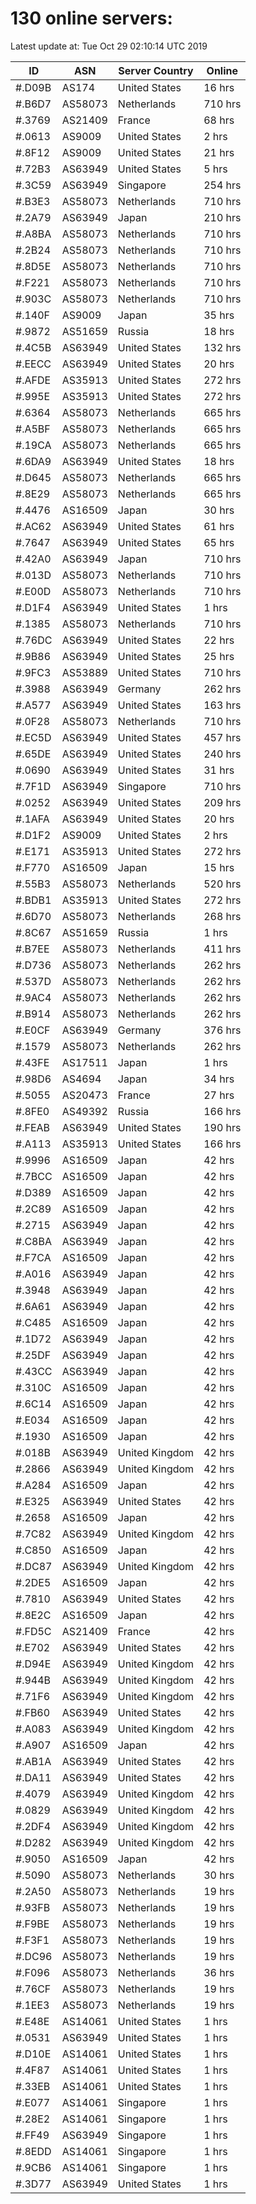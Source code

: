 # 130 online servers:

Latest update at: Tue Oct 29 02:10:14 UTC 2019

| ID | ASN | Server Country | Online |
| -- | --- | -------------- | ------ |
| #.D09B | AS174 | United States | 16 hrs |
| #.B6D7 | AS58073 | Netherlands | 710 hrs |
| #.3769 | AS21409 | France | 68 hrs |
| #.0613 | AS9009 | United States | 2 hrs |
| #.8F12 | AS9009 | United States | 21 hrs |
| #.72B3 | AS63949 | United States | 5 hrs |
| #.3C59 | AS63949 | Singapore | 254 hrs |
| #.B3E3 | AS58073 | Netherlands | 710 hrs |
| #.2A79 | AS63949 | Japan | 210 hrs |
| #.A8BA | AS58073 | Netherlands | 710 hrs |
| #.2B24 | AS58073 | Netherlands | 710 hrs |
| #.8D5E | AS58073 | Netherlands | 710 hrs |
| #.F221 | AS58073 | Netherlands | 710 hrs |
| #.903C | AS58073 | Netherlands | 710 hrs |
| #.140F | AS9009 | Japan | 35 hrs |
| #.9872 | AS51659 | Russia | 18 hrs |
| #.4C5B | AS63949 | United States | 132 hrs |
| #.EECC | AS63949 | United States | 20 hrs |
| #.AFDE | AS35913 | United States | 272 hrs |
| #.995E | AS35913 | United States | 272 hrs |
| #.6364 | AS58073 | Netherlands | 665 hrs |
| #.A5BF | AS58073 | Netherlands | 665 hrs |
| #.19CA | AS58073 | Netherlands | 665 hrs |
| #.6DA9 | AS63949 | United States | 18 hrs |
| #.D645 | AS58073 | Netherlands | 665 hrs |
| #.8E29 | AS58073 | Netherlands | 665 hrs |
| #.4476 | AS16509 | Japan | 30 hrs |
| #.AC62 | AS63949 | United States | 61 hrs |
| #.7647 | AS63949 | United States | 65 hrs |
| #.42A0 | AS63949 | Japan | 710 hrs |
| #.013D | AS58073 | Netherlands | 710 hrs |
| #.E00D | AS58073 | Netherlands | 710 hrs |
| #.D1F4 | AS63949 | United States | 1 hrs |
| #.1385 | AS58073 | Netherlands | 710 hrs |
| #.76DC | AS63949 | United States | 22 hrs |
| #.9B86 | AS63949 | United States | 25 hrs |
| #.9FC3 | AS53889 | United States | 710 hrs |
| #.3988 | AS63949 | Germany | 262 hrs |
| #.A577 | AS63949 | United States | 163 hrs |
| #.0F28 | AS58073 | Netherlands | 710 hrs |
| #.EC5D | AS63949 | United States | 457 hrs |
| #.65DE | AS63949 | United States | 240 hrs |
| #.0690 | AS63949 | United States | 31 hrs |
| #.7F1D | AS63949 | Singapore | 710 hrs |
| #.0252 | AS63949 | United States | 209 hrs |
| #.1AFA | AS63949 | United States | 20 hrs |
| #.D1F2 | AS9009 | United States | 2 hrs |
| #.E171 | AS35913 | United States | 272 hrs |
| #.F770 | AS16509 | Japan | 15 hrs |
| #.55B3 | AS58073 | Netherlands | 520 hrs |
| #.BDB1 | AS35913 | United States | 272 hrs |
| #.6D70 | AS58073 | Netherlands | 268 hrs |
| #.8C67 | AS51659 | Russia | 1 hrs |
| #.B7EE | AS58073 | Netherlands | 411 hrs |
| #.D736 | AS58073 | Netherlands | 262 hrs |
| #.537D | AS58073 | Netherlands | 262 hrs |
| #.9AC4 | AS58073 | Netherlands | 262 hrs |
| #.B914 | AS58073 | Netherlands | 262 hrs |
| #.E0CF | AS63949 | Germany | 376 hrs |
| #.1579 | AS58073 | Netherlands | 262 hrs |
| #.43FE | AS17511 | Japan | 1 hrs |
| #.98D6 | AS4694 | Japan | 34 hrs |
| #.5055 | AS20473 | France | 27 hrs |
| #.8FE0 | AS49392 | Russia | 166 hrs |
| #.FEAB | AS63949 | United States | 190 hrs |
| #.A113 | AS35913 | United States | 166 hrs |
| #.9996 | AS16509 | Japan | 42 hrs |
| #.7BCC | AS16509 | Japan | 42 hrs |
| #.D389 | AS16509 | Japan | 42 hrs |
| #.2C89 | AS16509 | Japan | 42 hrs |
| #.2715 | AS63949 | Japan | 42 hrs |
| #.C8BA | AS63949 | Japan | 42 hrs |
| #.F7CA | AS16509 | Japan | 42 hrs |
| #.A016 | AS63949 | Japan | 42 hrs |
| #.3948 | AS63949 | Japan | 42 hrs |
| #.6A61 | AS63949 | Japan | 42 hrs |
| #.C485 | AS16509 | Japan | 42 hrs |
| #.1D72 | AS63949 | Japan | 42 hrs |
| #.25DF | AS63949 | Japan | 42 hrs |
| #.43CC | AS63949 | Japan | 42 hrs |
| #.310C | AS16509 | Japan | 42 hrs |
| #.6C14 | AS16509 | Japan | 42 hrs |
| #.E034 | AS16509 | Japan | 42 hrs |
| #.1930 | AS16509 | Japan | 42 hrs |
| #.018B | AS63949 | United Kingdom | 42 hrs |
| #.2866 | AS63949 | United Kingdom | 42 hrs |
| #.A284 | AS16509 | Japan | 42 hrs |
| #.E325 | AS63949 | United States | 42 hrs |
| #.2658 | AS16509 | Japan | 42 hrs |
| #.7C82 | AS63949 | United Kingdom | 42 hrs |
| #.C850 | AS16509 | Japan | 42 hrs |
| #.DC87 | AS63949 | United Kingdom | 42 hrs |
| #.2DE5 | AS16509 | Japan | 42 hrs |
| #.7810 | AS63949 | United States | 42 hrs |
| #.8E2C | AS16509 | Japan | 42 hrs |
| #.FD5C | AS21409 | France | 42 hrs |
| #.E702 | AS63949 | United States | 42 hrs |
| #.D94E | AS63949 | United Kingdom | 42 hrs |
| #.944B | AS63949 | United Kingdom | 42 hrs |
| #.71F6 | AS63949 | United Kingdom | 42 hrs |
| #.FB60 | AS63949 | United States | 42 hrs |
| #.A083 | AS63949 | United Kingdom | 42 hrs |
| #.A907 | AS16509 | Japan | 42 hrs |
| #.AB1A | AS63949 | United States | 42 hrs |
| #.DA11 | AS63949 | United States | 42 hrs |
| #.4079 | AS63949 | United Kingdom | 42 hrs |
| #.0829 | AS63949 | United Kingdom | 42 hrs |
| #.2DF4 | AS63949 | United Kingdom | 42 hrs |
| #.D282 | AS63949 | United Kingdom | 42 hrs |
| #.9050 | AS16509 | Japan | 42 hrs |
| #.5090 | AS58073 | Netherlands | 30 hrs |
| #.2A50 | AS58073 | Netherlands | 19 hrs |
| #.93FB | AS58073 | Netherlands | 19 hrs |
| #.F9BE | AS58073 | Netherlands | 19 hrs |
| #.F3F1 | AS58073 | Netherlands | 19 hrs |
| #.DC96 | AS58073 | Netherlands | 19 hrs |
| #.F096 | AS58073 | Netherlands | 36 hrs |
| #.76CF | AS58073 | Netherlands | 19 hrs |
| #.1EE3 | AS58073 | Netherlands | 19 hrs |
| #.E48E | AS14061 | United States | 1 hrs |
| #.0531 | AS63949 | United States | 1 hrs |
| #.D10E | AS14061 | United States | 1 hrs |
| #.4F87 | AS14061 | United States | 1 hrs |
| #.33EB | AS14061 | United States | 1 hrs |
| #.E077 | AS14061 | Singapore | 1 hrs |
| #.28E2 | AS14061 | Singapore | 1 hrs |
| #.FF49 | AS63949 | Singapore | 1 hrs |
| #.8EDD | AS14061 | Singapore | 1 hrs |
| #.9CB6 | AS14061 | Singapore | 1 hrs |
| #.3D77 | AS63949 | United States | 1 hrs |

